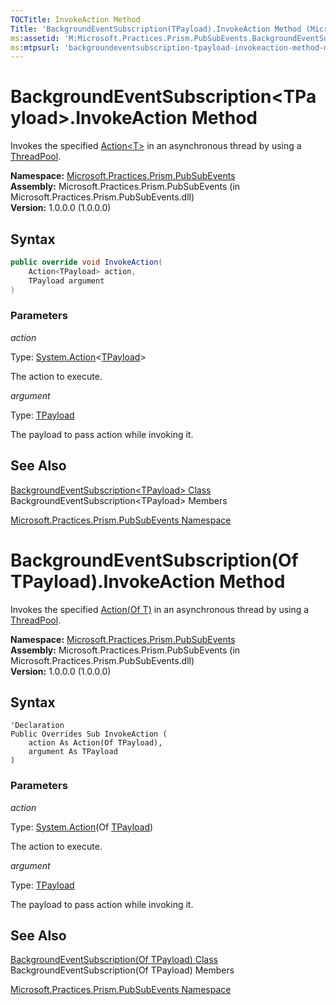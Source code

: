 ```yaml
---
TOCTitle: InvokeAction Method
Title: 'BackgroundEventSubscription(TPayload).InvokeAction Method (Microsoft.Practices.Prism.PubSubEvents)'
ms:assetid: 'M:Microsoft.Practices.Prism.PubSubEvents.BackgroundEventSubscription\`1.InvokeAction(System.Action{\`0},\`0)'
ms:mtpsurl: 'backgroundeventsubscription-tpayload-invokeaction-method-mspp-pubsubevents.md'
---
```


# BackgroundEventSubscription&lt;TPayload&gt;.InvokeAction Method

Invokes the specified [Action&lt;T&gt;](http://msdn.microsoft.com/en-us/library/018hxwa8) in an asynchronous thread by using a [ThreadPool](http://msdn.microsoft.com/en-us/library/y5htx827).

**Namespace:** [Microsoft.Practices.Prism.PubSubEvents](/patterns-practices/reference/mspp-mvvm-namespace)  
**Assembly:** Microsoft.Practices.Prism.PubSubEvents (in Microsoft.Practices.Prism.PubSubEvents.dll)  
**Version:** 1.0.0.0 (1.0.0.0)

## Syntax

```C#  
public override void InvokeAction(
	Action<TPayload> action,
	TPayload argument
)
```

### Parameters

*action*  

Type: [System.Action](http://msdn.microsoft.com/en-us/library/018hxwa8)&lt;[TPayload](https://review.docs.microsoft.com/patterns-practices/reference/backgroundeventsubscription-tpayload-class-mspp-pubsubevents
)&gt;

The action to execute.

*argument*

Type: [TPayload](https://review.docs.microsoft.com/patterns-practices/reference/backgroundeventsubscription-tpayload-class-mspp-pubsubevents
)

The payload to pass action while invoking it.

## See Also

[BackgroundEventSubscription&lt;TPayload&gt; Class](/patterns-practices/reference/backgroundeventsubscription-tpayload-class-mspp-pubsubevents)  
BackgroundEventSubscription&lt;TPayload&gt; Members

[Microsoft.Practices.Prism.PubSubEvents Namespace](/patterns-practices/reference/mspp-mvvm-namespace)  


# BackgroundEventSubscription(Of TPayload).InvokeAction Method

Invokes the specified [Action(Of T)](http://msdn.microsoft.com/en-us/library/018hxwa8) in an asynchronous thread by using a [ThreadPool](http://msdn.microsoft.com/en-us/library/y5htx827).

**Namespace:** [Microsoft.Practices.Prism.PubSubEvents](/patterns-practices/reference/mspp-mvvm-namespace)  
**Assembly:** Microsoft.Practices.Prism.PubSubEvents (in Microsoft.Practices.Prism.PubSubEvents.dll)  
**Version:** 1.0.0.0 (1.0.0.0)

## Syntax

```VB  
'Declaration
Public Overrides Sub InvokeAction ( 
	action As Action(Of TPayload),
	argument As TPayload
)
```

### Parameters

*action*  

Type: [System.Action](http://msdn.microsoft.com/en-us/library/018hxwa8)(Of [TPayload](/patterns-practices/reference/backgroundeventsubscription-tpayload-class-mspp-pubsubevents))


The action to execute.

*argument*  

Type: [TPayload](/patterns-practices/reference/backgroundeventsubscription-tpayload-class-mspp-pubsubevents)

The payload to pass action while invoking it.

## See Also

[BackgroundEventSubscription(Of TPayload) Class](/patterns-practices/reference/backgroundeventsubscription-tpayload-class-mspp-pubsubevents)  
BackgroundEventSubscription(Of TPayload) Members

[Microsoft.Practices.Prism.PubSubEvents Namespace](/patterns-practices/reference/mspp-mvvm-namespace)  
